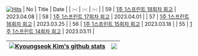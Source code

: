 [![Hits](https://hits.seeyoufarm.com/api/count/incr/badge.svg?url=https%3A%2F%2Fgithub.com%2F0xe82de%2Fhit-counter&count_bg=%23000000&title_bg=%2300264D&icon=&icon_color=%23E7E7E7&title=hits&edge_flat=false)](https://hits.seeyoufarm.com)
| No | Title | Date |
| :-: | :-: | :-: |
| 59 | [1주 1스프린트 18회차 회고](https://0xe82de.tistory.com/59) | 2023.04.08 |
| 58 | [1주 1스프린트 17회차 회고](https://0xe82de.tistory.com/58) | 2023.04.01 |
| 57 | [1주 1스프린트 16회차 회고](https://0xe82de.tistory.com/57) | 2023.03.25 |
| 56 | [1주 1스프린트 15회차 회고](https://0xe82de.tistory.com/56) | 2023.03.18 |
| 55 | [1주 1스프린트 14회차 회고](https://0xe82de.tistory.com/55) | 2023.03.11 |

| <a href="https://github.com/0xe82de/github-readme-stats"><img align="center" src="https://github-readme-stats.vercel.app/api?username=0xe82de&show_icons=true&include_all_commits=true&theme=graywhite&hide_border=true" alt="Kyoungseok Kim's github stats" /></a> | <a href="https://github.com/0xe82de/github-readme-stats"><img align="center" src="https://github-readme-stats.vercel.app/api/top-langs/?username=0xe82de&layout=compact&theme=graywhite&hide_border=true" /></a> |
| - | - |
